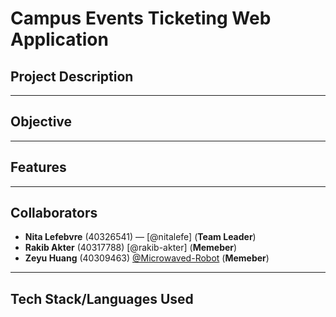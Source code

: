 # Campus Events Ticketing Web Application
## Project Description

---
## Objective

---
## Features

---
## Collaborators
- **Nita Lefebvre** (40326541) — [@nitalefe] (**Team Leader**)
- **Rakib Akter** (40317788) [@rakib-akter] (**Memeber**)
- **Zeyu Huang** (40309463) [@Microwaved-Robot](https://github.com/Microwaved-Robot) (**Memeber**)

---
## Tech Stack/Languages Used

